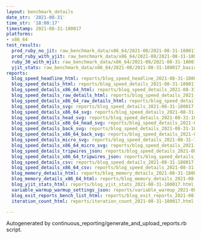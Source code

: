 ```yaml
---
layout: benchmark_details
date_str: '2021-08-31'
time_str: '18:00:17'
timestamp: 2021-08-31-180017
platforms:
- x86_64
test_results:
  prod_ruby_no_jit: raw_benchmark_data/x86_64/2021-08/2021-08-31-180017_basic_benchmark_prod_ruby_no_jit.json
  prod_ruby_with_yjit: raw_benchmark_data/x86_64/2021-08/2021-08-31-180017_basic_benchmark_prod_ruby_with_yjit.json
  ruby_30_with_mjit: raw_benchmark_data/x86_64/2021-08/2021-08-31-180017_basic_benchmark_ruby_30_with_mjit.json
  yjit_stats: raw_benchmark_data/x86_64/2021-08/2021-08-31-180017_basic_benchmark_yjit_stats.json
reports:
  blog_speed_headline_html: reports/blog_speed_headline_2021-08-31-180017.html
  blog_speed_details_html: reports/blog_speed_details_2021-08-31-180017.html
  blog_speed_details_x86_64_html: reports/blog_speed_details_2021-08-31-180017.x86_64.html
  blog_speed_details_raw_details_html: reports/blog_speed_details_2021-08-31-180017.raw_details.html
  blog_speed_details_x86_64_raw_details_html: reports/blog_speed_details_2021-08-31-180017.x86_64.raw_details.html
  blog_speed_details_svg: reports/blog_speed_details_2021-08-31-180017.svg
  blog_speed_details_x86_64_svg: reports/blog_speed_details_2021-08-31-180017.x86_64.svg
  blog_speed_details_head_svg: reports/blog_speed_details_2021-08-31-180017.head.svg
  blog_speed_details_x86_64_head_svg: reports/blog_speed_details_2021-08-31-180017.x86_64.head.svg
  blog_speed_details_back_svg: reports/blog_speed_details_2021-08-31-180017.back.svg
  blog_speed_details_x86_64_back_svg: reports/blog_speed_details_2021-08-31-180017.x86_64.back.svg
  blog_speed_details_micro_svg: reports/blog_speed_details_2021-08-31-180017.micro.svg
  blog_speed_details_x86_64_micro_svg: reports/blog_speed_details_2021-08-31-180017.x86_64.micro.svg
  blog_speed_details_tripwires_json: reports/blog_speed_details_2021-08-31-180017.tripwires.json
  blog_speed_details_x86_64_tripwires_json: reports/blog_speed_details_2021-08-31-180017.x86_64.tripwires.json
  blog_speed_details_csv: reports/blog_speed_details_2021-08-31-180017.csv
  blog_speed_details_x86_64_csv: reports/blog_speed_details_2021-08-31-180017.x86_64.csv
  blog_memory_details_html: reports/blog_memory_details_2021-08-31-180017.html
  blog_memory_details_x86_64_html: reports/blog_memory_details_2021-08-31-180017.x86_64.html
  blog_yjit_stats_html: reports/blog_yjit_stats_2021-08-31-180017.html
  variable_warmup_warmup_settings_json: reports/variable_warmup_2021-08-31-180017.warmup_settings.json
  blog_exit_reports_bench_list_html: reports/blog_exit_reports_2021-08-31-180017.bench_list.html
  iteration_count_html: reports/iteration_count_2021-08-31-180017.html

---
```

Autogenerated by continuous_reporting/generate_and_upload_reports.rb script.
